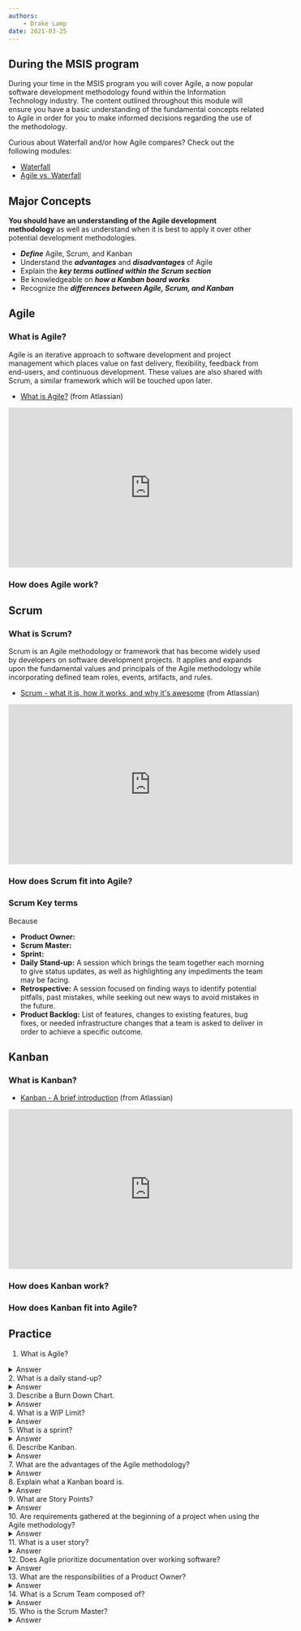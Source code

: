 ```yaml
---
authors:
    - Drake Lamp
date: 2021-03-25
---
```

## During the MSIS program

During your time in the MSIS program you will cover Agile, a now popular software development methodology found within the Information Technology industry. The content outlined throughout this module will ensure you have a basic understanding of the fundamental concepts related to Agile in order for you to make informed decisions regarding the use of the methodology.

Curious about Waterfall and/or how Agile compares? Check out the following modules:
*  [Waterfall](/waterfall)
*  [Agile vs. Waterfall](/agile_waterfall)

## Major Concepts

**You should have an understanding of the Agile development methodology** as well as understand when it is best to apply it over other potential development methodologies.

- _**Define**_ Agile, Scrum, and Kanban
- Understand the _**advantages**_ and _**disadvantages**_ of Agile
- Explain the _**key terms outlined within the Scrum section**_
- Be knowledgeable on _**how a Kanban board works**_
- Recognize the _**differences between Agile, Scrum, and Kanban**_

## Agile
### What is Agile?

Agile is an iterative approach to software development and project management which places value on fast delivery, flexibility, feedback from end-users, and continuous development. These values are also shared with Scrum, a similar framework which will be touched upon later.

*  [What is Agile?](https://www.atlassian.com/agile) (from Atlassian)

<iframe width="560" height="315" src="https://www.youtube.com/embed/Z9QbYZh1YXY" title="YouTube video player" frameborder="0" allow="accelerometer; autoplay; clipboard-write; encrypted-media; gyroscope; picture-in-picture" allowfullscreen></iframe>

### How does Agile work?


## Scrum
### What is Scrum?

Scrum is an Agile methodology or framework that has become widely used by developers on software development projects. It applies and expands upon the fundamental values and principals of the Agile methodology while incorporating defined team roles, events, artifacts, and rules.

*  [Scrum - what it is, how it works, and why it's awesome](hhttps://www.atlassian.com/agile/scrum) (from Atlassian)

<iframe width="560" height="315" src="https://www.youtube.com/embed/9TycLR0TqFA" title="YouTube video player" frameborder="0" allow="accelerometer; autoplay; clipboard-write; encrypted-media; gyroscope; picture-in-picture" allowfullscreen></iframe>

### How does Scrum fit into Agile?

### Scrum Key terms

Because

*  **Product Owner:**
*  **Scrum Master:**
*  **Sprint:**
*  **Daily Stand-up:** A session which brings the team together each morning to give status updates, as well as highlighting any impediments the team may be facing.
*  **Retrospective:** A session focused on finding ways to identify potential pitfalls, past mistakes, while seeking out new ways to avoid mistakes in the future.
*  **Product Backlog:** List of features, changes to existing features, bug fixes, or needed infrastructure changes that a team is asked to deliver in order to achieve a specific outcome.


## Kanban
### What is Kanban?

*  [Kanban - A brief introduction](https://www.atlassian.com/agile/kanban) (from Atlassian)

<iframe width="560" height="315" src="https://www.youtube.com/embed/iVaFVa7HYj4" title="YouTube video player" frameborder="0" allow="accelerometer; autoplay; clipboard-write; encrypted-media; gyroscope; picture-in-picture" allowfullscreen></iframe>

### How does Kanban work?

### How does Kanban fit into Agile?


## Practice

1.	What is Agile?
<details class="example">
<summary>Answer</summary>
  Agile is a software development methodology which emphasizes adaptive planning, iterative development, continuous improvement, and encourages short sprints that allow for a great deal of flexibility.
</details>
2.	What is a daily stand-up?
<details class="example">
<summary>Answer</summary>
  Daily meeting between the team and Scrum Master which checks in on the teams progress, as well as touches that days agenda and covers any obstacles the team may have encountered.
</details>
3.	Describe a Burn Down Chart.
<details class="example">
<summary>Answer</summary>
  A burn down chart represents the work left to do, versus the time remaining to do so. The charts X axis represents time and the Y axis represents outstanding work.
</details>
4.	What is a WIP Limit?
<details class="example">
<summary>Answer</summary>
  A WIP Limit, or Work in Progress Limit, attempts to limit work being completed across a team at any given point. Its main goal is to assist in identifying bottlenecks within a development process.
</details>
5.	What is a sprint?
<details class="example">
<summary>Answer</summary>
  A sprint is a short development cycle, usually lasting no more than two weeks which  involves the production of a deliverable.
</details>
6.	Describe Kanban.
<details class="example">
<summary>Answer</summary>
  Kanban, despite not being iterative, is an agile methodology which focuses on continuous development in place of sprint iterations.
</details>
7.	What are the advantages of the Agile methodology?
<details class="example">
<summary>Answer</summary>
  Reduced risk, faster development cycles, certainty surrounding scope and deliverables.
</details>
8.	Explain what a Kanban board is.
<details class="example">
<summary>Answer</summary>
  A Kanban board is a tool used to visually manage work flows. It does so by showing the work at various stages of a process within columns representing each stage of the development process.
</details>
9.	What are Story Points?
<details class="example">
<summary>Answer</summary>
  Story Points are an abstract system which is used to classify the difficulty of a story or feature. A common scale used is the Fibonacci sequence (1, 2, 3, 5, 8, 13, 20, 40, 100).
</details>
10.	Are requirements gathered at the beginning of a project when using the Agile methodology?
<details class="example">
<summary>Answer</summary>
  A small set of requirements are identified at the beginning of a project, however, as time and development goes on additional requirements are identified and worked into sprints.
</details>
11.	What is a user story?
<details class="example">
<summary>Answer</summary>
  A User story are written by the 'customer' in order to capture  system needs. They are helpful in determining the time needed to produce a deliverable.
</details>
12.	Does Agile prioritize documentation over working software?
<details class="example">
<summary>Answer</summary>
  No, Agile values working software over comprehensive documentation. As a result, each sprint will have a working deliverable.
</details>
13.	What are the responsibilities of a Product Owner?
<details class="example">
<summary>Answer</summary>
  The Product Owner is tasked with creating the Product Backlog as well as identifying applicable user stories for each spring.
</details>
14.	What is a Scrum Team composed of?
<details class="example">
<summary>Answer</summary>
  A Scrum Team is composed of a Product Owner, Scrum Master, and Developers.
</details>
15.	Who is the Scrum Master?
<details class="example">
<summary>Answer</summary>
  The coordinator of the Spring Planning sessions, this individual is tasked with ensuring the product runs smoothly and works to resolve any obstacles the team may face.
</details>
